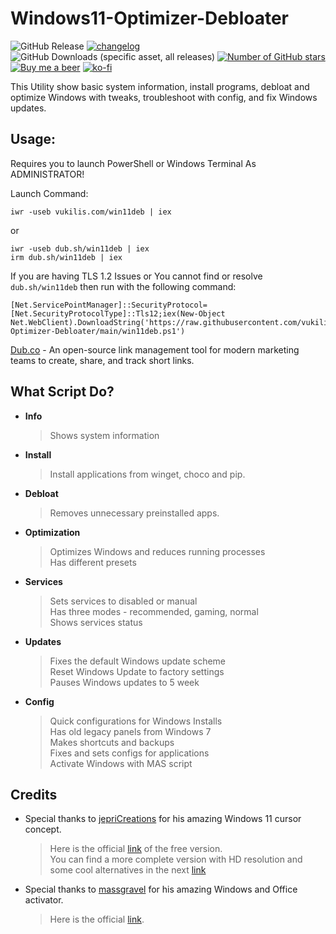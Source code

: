 # Windows11-Optimizer-Debloater
![GitHub Release](https://img.shields.io/github/v/release/vukilis/Windows11-Optimizer-Debloater?style=flat&logo=futurelearn&logoColor=%2332a850&label=LATEST%20RELEASE&color=%2332a850)
[![changelog](https://img.shields.io/badge/📋-RELEASE%20NOTES-00B2EE.svg)](https://github.com/vukilis/Windows11-Optimizer-Debloater/blob/dev/CHANGELOG.md) 
![GitHub Downloads (specific asset, all releases)](https://img.shields.io/github/downloads/vukilis/Windows11-Optimizer-Debloater/win11deb.ps1?style=flat&logo=abdownloadmanager&logoColor=%2332a850&logoSize=auto&label=TOTAL%20DOWNLOADS&color=%2332a850)
[![Number of GitHub stars](https://img.shields.io/github/stars/vukilis/Windows11-Optimizer-Debloater?style=flat&label=STARS&logo=github&labelColor=444&color=DAAA3F&cacheSeconds=3600)](https://star-history.com/#ungive/discord-music-presence&Date)
[![Buy me a beer](https://img.shields.io/badge/BUY%20ME%20A%20BEER-black?style=flat&logo=buymeacoffee&logoColor=black&color=FFDD00)](https://buymeacoffee.com/vukilis)
[![ko-fi](https://shields.io/badge/KO--FI-BEER-ff5f5f?logo=ko-fi&style=for-the-badgeKo-fi)](https://ko-fi.com/vukilis)

This Utility show basic system information, install programs, debloat and optimize Windows with tweaks, troubleshoot with config, and fix Windows updates.

## Usage:

Requires you to launch PowerShell or Windows Terminal As ADMINISTRATOR!

Launch Command:
```
iwr -useb vukilis.com/win11deb | iex
```
or 
```
iwr -useb dub.sh/win11deb | iex
irm dub.sh/win11deb | iex
```
If you are having TLS 1.2 Issues or You cannot find or resolve `dub.sh/win11deb` then run with the following command:
```
[Net.ServicePointManager]::SecurityProtocol=[Net.SecurityProtocolType]::Tls12;iex(New-Object Net.WebClient).DownloadString('https://raw.githubusercontent.com/vukilis/Windows11-Optimizer-Debloater/main/win11deb.ps1')
```
[Dub.co](https://github.com/dubinc/dub) - An open-source link management tool for modern marketing teams to create, share, and track short links.

## What Script Do?
- **Info**
  > Shows system information
- **Install**
  > Install applications from winget, choco and pip.
- **Debloat**
  > Removes unnecessary preinstalled apps.
- **Optimization**
  > Optimizes Windows and reduces running processes  
  > Has different presets
- **Services**
  > Sets services to disabled or manual  
  > Has three modes - recommended, gaming, normal  
  > Shows services status
- **Updates**
  > Fixes the default Windows update scheme  
  > Reset Windows Update to factory settings  
  > Pauses Windows updates to 5 week
- **Config**
  > Quick configurations for Windows Installs  
  > Has old legacy panels from Windows 7  
  > Makes shortcuts and backups  
  > Fixes and sets configs for applications  
  > Activate Windows with MAS script

## Credits
- Special thanks to [jepriCreations](https://www.deviantart.com/rosea92) for his amazing Windows 11 cursor concept.
  > Here is the official [link](https://www.deviantart.com/jepricreations/art/Windows-11-Free-Tail-Cursor-Concept-962242647) of the free version.  
  > You can find a more complete version with HD resolution and some cool alternatives in the next [link](https://www.deviantart.com/jepricreations/art/Windows-11-Cursors-Concept-HD-v2-890672103)

- Special thanks to [massgravel](https://github.com/massgravel) for his amazing Windows and Office activator.
  > Here is the official [link](https://github.com/massgravel/Microsoft-Activation-Scripts).
